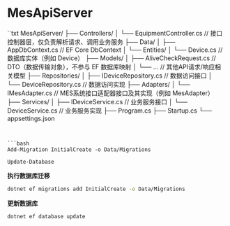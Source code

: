# MesApiServer

``txt
MesApiServer/
├── Controllers/
│   └── EquipmentController.cs     // 接口控制器层，仅负责解析请求、调用业务服务
├── Data/
│   ├── AppDbContext.cs              // EF Core DbContext
│   └── Entities/
│       └── Device.cs                // 数据库实体（例如 Device）
├── Models/
│   ├── AliveCheckRequest.cs         // DTO（数据传输对象），不参与 EF 数据库映射
│   └── ...                        // 其他API请求/响应相关模型
├── Repositories/
│   ├── IDeviceRepository.cs         // 数据访问接口
│   └── DeviceRepository.cs          // 数据访问实现
├── Adapters/
│   └── IMesAdapter.cs               // MES系统接口适配器接口及其实现（例如 MesAdapter）
├── Services/
│   ├── IDeviceService.cs            // 业务服务接口
│   └── DeviceService.cs             // 业务服务实现
├── Program.cs
├── Startup.cs
└── appsettings.json
```


```bash
Add-Migration InitialCreate -o Data/Migrations

Update-Database
```

**执行数据库迁移** 
```bash
dotnet ef migrations add InitialCreate -o Data/Migrations
```

**更新数据库**
```bash
dotnet ef database update
```
